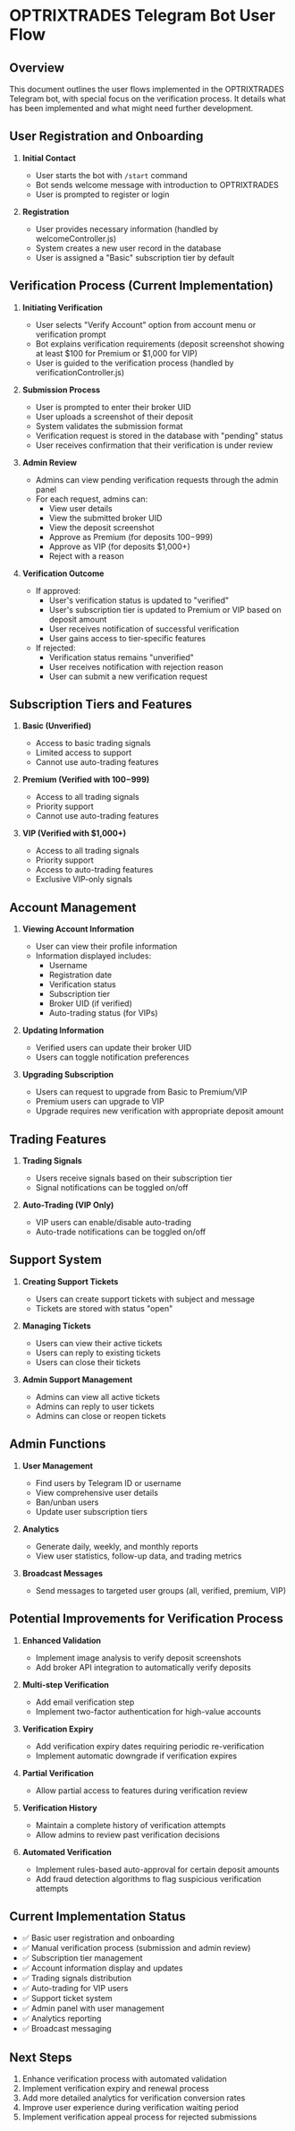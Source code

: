 # OPTRIXTRADES Telegram Bot User Flow

## Overview
This document outlines the user flows implemented in the OPTRIXTRADES Telegram bot, with special focus on the verification process. It details what has been implemented and what might need further development.

## User Registration and Onboarding

1. **Initial Contact**
   - User starts the bot with `/start` command
   - Bot sends welcome message with introduction to OPTRIXTRADES
   - User is prompted to register or login

2. **Registration**
   - User provides necessary information (handled by welcomeController.js)
   - System creates a new user record in the database
   - User is assigned a "Basic" subscription tier by default

## Verification Process (Current Implementation)

1. **Initiating Verification**
   - User selects "Verify Account" option from account menu or verification prompt
   - Bot explains verification requirements (deposit screenshot showing at least $100 for Premium or $1,000 for VIP)
   - User is guided to the verification process (handled by verificationController.js)

2. **Submission Process**
   - User is prompted to enter their broker UID
   - User uploads a screenshot of their deposit
   - System validates the submission format
   - Verification request is stored in the database with "pending" status
   - User receives confirmation that their verification is under review

3. **Admin Review**
   - Admins can view pending verification requests through the admin panel
   - For each request, admins can:
     - View user details
     - View the submitted broker UID
     - View the deposit screenshot
     - Approve as Premium (for deposits $100-$999)
     - Approve as VIP (for deposits $1,000+)
     - Reject with a reason

4. **Verification Outcome**
   - If approved:
     - User's verification status is updated to "verified"
     - User's subscription tier is updated to Premium or VIP based on deposit amount
     - User receives notification of successful verification
     - User gains access to tier-specific features
   - If rejected:
     - Verification status remains "unverified"
     - User receives notification with rejection reason
     - User can submit a new verification request

## Subscription Tiers and Features

1. **Basic (Unverified)**
   - Access to basic trading signals
   - Limited access to support
   - Cannot use auto-trading features

2. **Premium (Verified with $100-$999)**
   - Access to all trading signals
   - Priority support
   - Cannot use auto-trading features

3. **VIP (Verified with $1,000+)**
   - Access to all trading signals
   - Priority support
   - Access to auto-trading features
   - Exclusive VIP-only signals

## Account Management

1. **Viewing Account Information**
   - User can view their profile information
   - Information displayed includes:
     - Username
     - Registration date
     - Verification status
     - Subscription tier
     - Broker UID (if verified)
     - Auto-trading status (for VIPs)

2. **Updating Information**
   - Verified users can update their broker UID
   - Users can toggle notification preferences

3. **Upgrading Subscription**
   - Users can request to upgrade from Basic to Premium/VIP
   - Premium users can upgrade to VIP
   - Upgrade requires new verification with appropriate deposit amount

## Trading Features

1. **Trading Signals**
   - Users receive signals based on their subscription tier
   - Signal notifications can be toggled on/off

2. **Auto-Trading (VIP Only)**
   - VIP users can enable/disable auto-trading
   - Auto-trade notifications can be toggled on/off

## Support System

1. **Creating Support Tickets**
   - Users can create support tickets with subject and message
   - Tickets are stored with status "open"

2. **Managing Tickets**
   - Users can view their active tickets
   - Users can reply to existing tickets
   - Users can close their tickets

3. **Admin Support Management**
   - Admins can view all active tickets
   - Admins can reply to user tickets
   - Admins can close or reopen tickets

## Admin Functions

1. **User Management**
   - Find users by Telegram ID or username
   - View comprehensive user details
   - Ban/unban users
   - Update user subscription tiers

2. **Analytics**
   - Generate daily, weekly, and monthly reports
   - View user statistics, follow-up data, and trading metrics

3. **Broadcast Messages**
   - Send messages to targeted user groups (all, verified, premium, VIP)

## Potential Improvements for Verification Process

1. **Enhanced Validation**
   - Implement image analysis to verify deposit screenshots
   - Add broker API integration to automatically verify deposits

2. **Multi-step Verification**
   - Add email verification step
   - Implement two-factor authentication for high-value accounts

3. **Verification Expiry**
   - Add verification expiry dates requiring periodic re-verification
   - Implement automatic downgrade if verification expires

4. **Partial Verification**
   - Allow partial access to features during verification review

5. **Verification History**
   - Maintain a complete history of verification attempts
   - Allow admins to review past verification decisions

6. **Automated Verification**
   - Implement rules-based auto-approval for certain deposit amounts
   - Add fraud detection algorithms to flag suspicious verification attempts

## Current Implementation Status

- ✅ Basic user registration and onboarding
- ✅ Manual verification process (submission and admin review)
- ✅ Subscription tier management
- ✅ Account information display and updates
- ✅ Trading signals distribution
- ✅ Auto-trading for VIP users
- ✅ Support ticket system
- ✅ Admin panel with user management
- ✅ Analytics reporting
- ✅ Broadcast messaging

## Next Steps

1. Enhance verification process with automated validation
2. Implement verification expiry and renewal process
3. Add more detailed analytics for verification conversion rates
4. Improve user experience during verification waiting period
5. Implement verification appeal process for rejected submissions